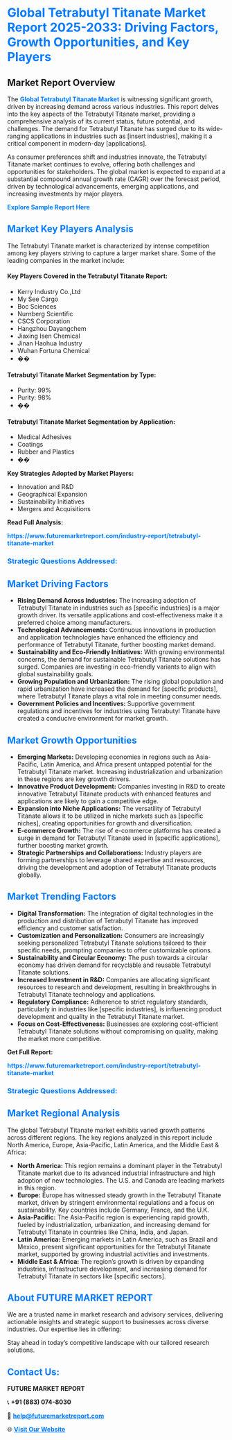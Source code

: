 <h1 style="color: #007BFF;">Global Tetrabutyl Titanate Market Report 2025-2033: Driving Factors, Growth Opportunities, and Key Players</h1>

<section id="overview">
<h2>Market Report Overview</h2>
<p>The <a href="https://www.futuremarketreport.com/industry-report/tetrabutyl-titanate-market" style="color: #007BFF; text-decoration: none;"><strong>Global Tetrabutyl Titanate Market</strong></a> is witnessing significant growth, driven by increasing demand across various industries. This report delves into the key aspects of the Tetrabutyl Titanate market, providing a comprehensive analysis of its current status, future potential, and challenges. The demand for Tetrabutyl Titanate has surged due to its wide-ranging applications in industries such as [insert industries], making it a critical component in modern-day [applications].</p>
<p>As consumer preferences shift and industries innovate, the Tetrabutyl Titanate market continues to evolve, offering both challenges and opportunities for stakeholders. The global market is expected to expand at a substantial compound annual growth rate (CAGR) over the forecast period, driven by technological advancements, emerging applications, and increasing investments by major players.</p>
</section>

<section id="overview">
<p><a href="https://www.futuremarketreport.com/request-sample/reportId=113854" style="color: #007BFF; text-decoration: none;"><strong>Explore Sample Report Here</strong></a></p>
</section>

<section id="key-players">
<h2 style="color: #007BFF;">Market Key Players Analysis</h2>
<p>The Tetrabutyl Titanate market is characterized by intense competition among key players striving to capture a larger market share. Some of the leading companies in the market include:</p>
<h4>Key Players Covered in the Tetrabutyl Titanate Report:</h4>
<ul><li>Kerry Industry Co.,Ltd</li><li>My See Cargo</li><li>Boc Sciences</li><li>Nurnberg Scientific</li><li>CSCS Corporation</li><li>Hangzhou Dayangchem</li><li>Jiaxing Isen Chemical</li><li>Jinan Haohua Industry</li><li>Wuhan Fortuna Chemical</li><li>��</li></ul>
<h4>Tetrabutyl Titanate Market Segmentation by Type:</h4>
<ul><li>Purity: 99%</li><li>Purity: 98%</li><li>��</li></ul>

<h4>Tetrabutyl Titanate Market Segmentation by Application:</h4>
<ul><li>Medical Adhesives</li><li>Coatings</li><li>Rubber and Plastics</li><li>��</li></ul>
<p><strong>Key Strategies Adopted by Market Players:</strong></p>
<ul>
<li>Innovation and R&D</li>
<li>Geographical Expansion</li>
<li>Sustainability Initiatives</li>
<li>Mergers and Acquisitions</li>
</ul>
</section>

<section>
<p><strong>Read Full Analysis: </strong></p><a href="https://www.futuremarketreport.com/industry-report/tetrabutyl-titanate-market" style="color: #007BFF; text-decoration: none;"><strong>https://www.futuremarketreport.com/industry-report/tetrabutyl-titanate-market</strong></a>
<h3 style="color: #007BFF;">Strategic Questions Addressed:</h3>
</section>

<section id="driving-factors">
<h2 style="color: #007BFF;">Market Driving Factors</h2>
<ul>
<li><strong>Rising Demand Across Industries:</strong> The increasing adoption of Tetrabutyl Titanate in industries such as [specific industries] is a major growth driver. Its versatile applications and cost-effectiveness make it a preferred choice among manufacturers.</li>
<li><strong>Technological Advancements:</strong> Continuous innovations in production and application technologies have enhanced the efficiency and performance of Tetrabutyl Titanate, further boosting market demand.</li>
<li><strong>Sustainability and Eco-Friendly Initiatives:</strong> With growing environmental concerns, the demand for sustainable Tetrabutyl Titanate solutions has surged. Companies are investing in eco-friendly variants to align with global sustainability goals.</li>
<li><strong>Growing Population and Urbanization:</strong> The rising global population and rapid urbanization have increased the demand for [specific products], where Tetrabutyl Titanate plays a vital role in meeting consumer needs.</li>
<li><strong>Government Policies and Incentives:</strong> Supportive government regulations and incentives for industries using Tetrabutyl Titanate have created a conducive environment for market growth.</li>
</ul>
</section>

<section id="growth-opportunities">
<h2 style="color: #007BFF;">Market Growth Opportunities</h2>
<ul>
<li><strong>Emerging Markets:</strong> Developing economies in regions such as Asia-Pacific, Latin America, and Africa present untapped potential for the Tetrabutyl Titanate market. Increasing industrialization and urbanization in these regions are key growth drivers.</li>
<li><strong>Innovative Product Development:</strong> Companies investing in R&D to create innovative Tetrabutyl Titanate products with enhanced features and applications are likely to gain a competitive edge.</li>
<li><strong>Expansion into Niche Applications:</strong> The versatility of Tetrabutyl Titanate allows it to be utilized in niche markets such as [specific niches], creating opportunities for growth and diversification.</li>
<li><strong>E-commerce Growth:</strong> The rise of e-commerce platforms has created a surge in demand for Tetrabutyl Titanate used in [specific applications], further boosting market growth.</li>
<li><strong>Strategic Partnerships and Collaborations:</strong> Industry players are forming partnerships to leverage shared expertise and resources, driving the development and adoption of Tetrabutyl Titanate products globally.</li>
</ul>
</section>

<section id="trending-factors">
<h2 style="color: #007BFF;">Market Trending Factors</h2>
<ul>
<li><strong>Digital Transformation:</strong> The integration of digital technologies in the production and distribution of Tetrabutyl Titanate has improved efficiency and customer satisfaction.</li>
<li><strong>Customization and Personalization:</strong> Consumers are increasingly seeking personalized Tetrabutyl Titanate solutions tailored to their specific needs, prompting companies to offer customizable options.</li>
<li><strong>Sustainability and Circular Economy:</strong> The push towards a circular economy has driven demand for recyclable and reusable Tetrabutyl Titanate solutions.</li>
<li><strong>Increased Investment in R&D:</strong> Companies are allocating significant resources to research and development, resulting in breakthroughs in Tetrabutyl Titanate technology and applications.</li>
<li><strong>Regulatory Compliance:</strong> Adherence to strict regulatory standards, particularly in industries like [specific industries], is influencing product development and quality in the Tetrabutyl Titanate market.</li>
<li><strong>Focus on Cost-Effectiveness:</strong> Businesses are exploring cost-efficient Tetrabutyl Titanate solutions without compromising on quality, making the market more competitive.</li>
</ul>
</section>

<section>
<p><strong>Get Full Report: </strong></p><a href="https://www.futuremarketreport.com/industry-report/tetrabutyl-titanate-market" style="color: #007BFF; text-decoration: none;"><strong>https://www.futuremarketreport.com/industry-report/tetrabutyl-titanate-market</strong></a>
<h3 style="color: #007BFF;">Strategic Questions Addressed:</h3>
</section>


<section id="regional-analysis">
<h2 style="color: #007BFF;">Market Regional Analysis</h2>
<p>The global Tetrabutyl Titanate market exhibits varied growth patterns across different regions. The key regions analyzed in this report include North America, Europe, Asia-Pacific, Latin America, and the Middle East & Africa:</p>
<ul>
<li><strong>North America:</strong> This region remains a dominant player in the Tetrabutyl Titanate market due to its advanced industrial infrastructure and high adoption of new technologies. The U.S. and Canada are leading markets in this region.</li>
<li><strong>Europe:</strong> Europe has witnessed steady growth in the Tetrabutyl Titanate market, driven by stringent environmental regulations and a focus on sustainability. Key countries include Germany, France, and the U.K.</li>
<li><strong>Asia-Pacific:</strong> The Asia-Pacific region is experiencing rapid growth, fueled by industrialization, urbanization, and increasing demand for Tetrabutyl Titanate in countries like China, India, and Japan.</li>
<li><strong>Latin America:</strong> Emerging markets in Latin America, such as Brazil and Mexico, present significant opportunities for the Tetrabutyl Titanate market, supported by growing industrial activities and investments.</li>
<li><strong>Middle East & Africa:</strong> The region’s growth is driven by expanding industries, infrastructure development, and increasing demand for Tetrabutyl Titanate in sectors like [specific sectors].</li>
</ul>
</section>

<footer>
<h2 style="color: #007BFF;">About FUTURE MARKET REPORT</h2>
<p>We are a trusted name in market research and advisory services, delivering actionable insights and strategic support to businesses across diverse industries. Our expertise lies in offering:</p>

<p>Stay ahead in today’s competitive landscape with our tailored research solutions.</p>

<h2 style="color: #007BFF;">Contact Us:</h2>
<p><strong>FUTURE MARKET REPORT</strong></p>
<p>📞 <strong>+91 (883) 074-8030</strong></p>
<p>📧 <strong><a href="mailto:help@futuremarketreport.com" style="color: #007BFF;">help@futuremarketreport.com</a></strong></p>
<p>🌐 <strong><a href="https://www.futuremarketreport.com/" style="color: #007BFF;">Visit Our Website</a></strong></p>
</footer>